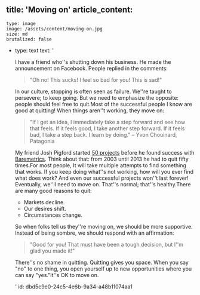 title: 'Moving on'
article_content:
  -
    type: image
    image: /assets/content/moving-on.jpg
    size: md
    brutalized: false
  -
    type: text
    text: '<p>I have a friend who''s shutting down his business. He made the announcement on Facebook. People replied in the comments:</p><blockquote><p>"Oh no! This sucks! I feel so bad for you! This is sad!"</p></blockquote><p>In our culture,  stopping is often seen as failure. We''re taught to persevere; to keep going. But we need to emphasize the opposite: people should feel free to quit.Most of the successful people I know are good at quitting! When things aren''t working, they move on:</p><blockquote><p>"If I get an idea, I immediately take a step forward and see how that feels. If it feels good, I take another step forward. If it feels bad, I take a step back. I learn by doing." – Yvon Chouinard, Patagonia</p></blockquote><p>My friend Josh Pigford started <a href="https://joshpigford.com/projects" target="_blank" rel="noopener noreferrer">50 projects</a> before he found success with <a href="https://baremetrics.com/" target="_blank" rel="noopener noreferrer">Baremetrics</a>. Think about that: from 2003 until 2013 he had to quit fifty times.For most people, It will take multiple attempts to find something that works. If you keep doing what''s not working, how will you ever find what does work? And even our successful projects won''t last forever! Eventually, we''ll need to move on. That''s normal; that''s healthy.There are many good reasons to quit:</p><ul><li>Markets decline.</li><li>Our desires shift.</li><li>Circumstances change. </li></ul><p>So when folks tell us they''re moving on, we should be more supportive. Instead of being sombre, we should respond with an affirmation:</p><blockquote><p>"Good for you! That must have been a tough decision, but I''m glad you made it!"</p></blockquote><p>There''s no shame in quitting. Quitting gives you space. When you say "no" to one thing, you open yourself up to new opportunities where you can say "yes."It''s OK to move on.</p>'
id: dbd5c9e0-24c5-4e6b-9a34-a48b11074aa1
